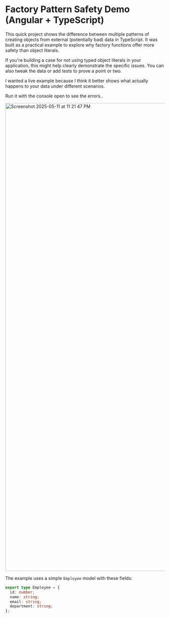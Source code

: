 # Factory Pattern Safety Demo (Angular + TypeScript)

This quick project shows the difference between multiple patterns of creating objects from external (potentially bad) data in TypeScript. It was built as a practical example to explore why factory functions offer more safety than object literals.

If you're building a case for not using typed object literals in your application, this might help clearly demonstrate the specific issues. You can also tweak the data or add tests to prove a point or two.

I wanted a live example because I think it better shows what actually happens to your data under different scenarios.

Run it with the console open to see the errors..

<img width="1477" alt="Screenshot 2025-05-11 at 11 21 47 PM" src="https://github.com/user-attachments/assets/a3ceeb26-bbdc-4060-9f41-6005a7520aa3" />

The example uses a simple `Employee` model with these fields:
```typescript
export type Employee = {
  id: number;
  name: string;
  email: string;
  department: string;
};





